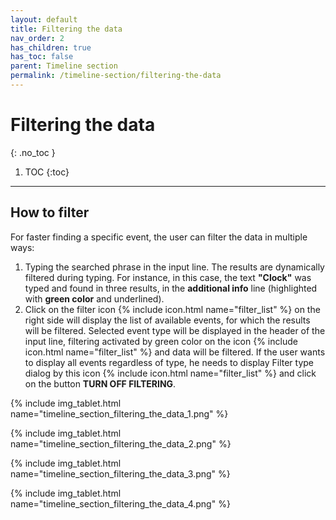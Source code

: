 ```yaml
---
layout: default
title: Filtering the data
nav_order: 2
has_children: true
has_toc: false
parent: Timeline section
permalink: /timeline-section/filtering-the-data
---
```


# Filtering the data
{: .no_toc }

1. TOC
{:toc}

---

## How to filter
For faster finding a specific event, the user can filter the data in multiple ways:
1. Typing the searched phrase in the input line. The results are dynamically filtered during typing. For instance, in this case, the text **"Clock"** was typed and found in three results, in the **additional info** line (highlighted with <span class="text-green-200">**green color**</span> and underlined).
2. Click on the filter icon {% include icon.html name="filter_list" %} on the right side will display the list of available events, for which the results will be filtered. Selected event type will be displayed in the header of the input line, filtering activated by green color on the icon <span class="text-green-200">{% include icon.html name="filter_list" %}</span> and data will be filtered. If the user wants to display all events regardless of type, he needs to display Filter type dialog by this icon {% include icon.html name="filter_list" %} and click on the button **TURN OFF FILTERING**.

{% include img_tablet.html name="timeline_section_filtering_the_data_1.png" %}

{% include img_tablet.html name="timeline_section_filtering_the_data_2.png" %}

{% include img_tablet.html name="timeline_section_filtering_the_data_3.png" %}

{% include img_tablet.html name="timeline_section_filtering_the_data_4.png" %}
